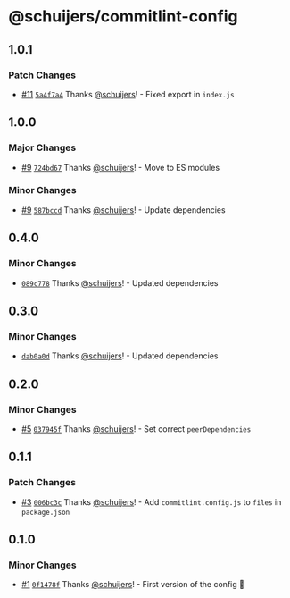 # @schuijers/commitlint-config

## 1.0.1

### Patch Changes

- [#11](https://github.com/schuijers/commitlint-config/pull/11)
  [`5a4f7a4`](https://github.com/schuijers/commitlint-config/commit/5a4f7a47d02a7bd584294e51c322d25a27bfad57)
  Thanks [@schuijers](https://github.com/schuijers)! - Fixed export in `index.js`

## 1.0.0

### Major Changes

- [#9](https://github.com/schuijers/commitlint-config/pull/9)
  [`724bd67`](https://github.com/schuijers/commitlint-config/commit/724bd6734e47f788ace8a66a9bb1b9fd49668cdb)
  Thanks [@schuijers](https://github.com/schuijers)! - Move to ES modules

### Minor Changes

- [#9](https://github.com/schuijers/commitlint-config/pull/9)
  [`587bccd`](https://github.com/schuijers/commitlint-config/commit/587bccdbfe626334daf05746a30fa5c1e2e908cc)
  Thanks [@schuijers](https://github.com/schuijers)! - Update dependencies

## 0.4.0

### Minor Changes

- [`089c778`](https://github.com/schuijers/commitlint-config/commit/089c778da9c27a6063d0ec54ba1a3fc84245e472)
  Thanks [@schuijers](https://github.com/schuijers)! - Updated dependencies

## 0.3.0

### Minor Changes

- [`dab0a0d`](https://github.com/schuijers/commitlint-config/commit/dab0a0d93c1b73e1d82921e8466f6ac12ac143a5)
  Thanks [@schuijers](https://github.com/schuijers)! - Updated dependencies

## 0.2.0

### Minor Changes

- [#5](https://github.com/schuijers/commitlint-config/pull/5)
  [`037945f`](https://github.com/schuijers/commitlint-config/commit/037945f6453d838ec8fcf7766a74be94d9cc8ea6)
  Thanks [@schuijers](https://github.com/schuijers)! - Set correct `peerDependencies`

## 0.1.1

### Patch Changes

- [#3](https://github.com/schuijers/commitlint-config/pull/3)
  [`006bc3c`](https://github.com/schuijers/commitlint-config/commit/006bc3c8ffca3d24f05903408786a1af53d515d6)
  Thanks [@schuijers](https://github.com/schuijers)! - Add `commitlint.config.js` to `files` in
  `package.json`

## 0.1.0

### Minor Changes

- [#1](https://github.com/schuijers/commitlint-config/pull/1)
  [`0f1478f`](https://github.com/schuijers/commitlint-config/commit/0f1478ff505f091e8220c5101e8a738a45ca097e)
  Thanks [@schuijers](https://github.com/schuijers)! - First version of the config 🎉
